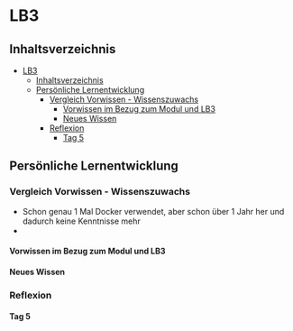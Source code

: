 # LB3

## Inhaltsverzeichnis
- [LB3](#lb3)
  - [Inhaltsverzeichnis](#inhaltsverzeichnis)
  - [Persönliche Lernentwicklung](#persönliche-lernentwicklung)
    - [Vergleich Vorwissen - Wissenszuwachs](#vergleich-vorwissen---wissenszuwachs)
      - [Vorwissen im Bezug zum Modul und LB3](#vorwissen-im-bezug-zum-modul-und-lb3)
      - [Neues Wissen](#neues-wissen)
    - [Reflexion](#reflexion)
      - [Tag 5](#tag-5)


## Persönliche Lernentwicklung

### Vergleich Vorwissen - Wissenszuwachs
- Schon genau 1 Mal Docker verwendet, aber schon über 1 Jahr her und dadurch keine Kenntnisse mehr
- 

#### Vorwissen im Bezug zum Modul und LB3

#### Neues Wissen

### Reflexion
#### Tag 5
